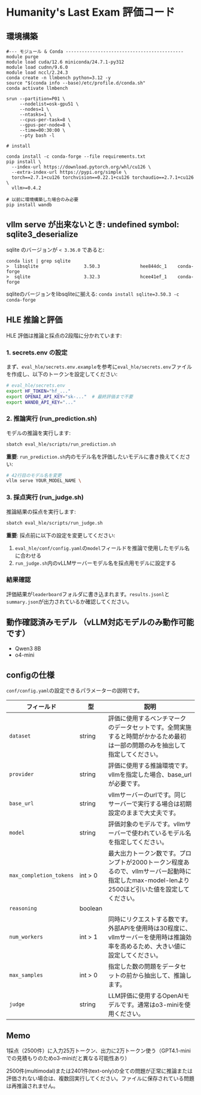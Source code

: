 # Humanity's Last Exam 評価コード

## 環境構築
```
#--- モジュール & Conda --------------------------------------------
module purge
module load cuda/12.6 miniconda/24.7.1-py312
module load cudnn/9.6.0  
module load nccl/2.24.3 
conda create -n llmbench python=3.12 -y
source "$(conda info --base)/etc/profile.d/conda.sh"
conda activate llmbench

srun --partition=P01 \
     --nodelist=osk-gpu51 \
     --nodes=1 \
     --ntasks=1 \
     --cpus-per-task=8 \
     --gpus-per-node=8 \
     --time=00:30:00 \
     --pty bash -l
     
# install

conda install -c conda-forge --file requirements.txt
pip install \
  --index-url https://download.pytorch.org/whl/cu126 \
  --extra-index-url https://pypi.org/simple \
  torch==2.7.1+cu126 torchvision==0.22.1+cu126 torchaudio==2.7.1+cu126 \
  vllm>=0.4.2

# 以前に環境構築した場合のみ必要
pip install wandb
```

## vllm serve が出来ないとき: undefined symbol: sqlite3_deserialize

sqlite のバージョンが `< 3.36.0` であると:
```
conda list | grep sqlite
>  libsqlite                 3.50.3               hee844dc_1    conda-forge
>  sqlite                    3.32.3               hcee41ef_1    conda-forge
```
sqliteのバージョンをlibsqliteに揃える:
`conda install sqlite=3.50.3 -c conda-forge`

## HLE 推論と評価

HLE 評価は推論と採点の2段階に分かれています:

### 1. secrets.env の設定

まず、`eval_hle/secrets.env.example`を参考に`eval_hle/secrets.env`ファイルを作成し、以下のトークンを設定してください:

```bash
# eval_hle/secrets.env
export HF_TOKEN="hf_..."
export OPENAI_API_KEY="sk-..."  # 最終評価まで不要
export WANDB_API_KEY="..."
```

### 2. 推論実行 (run_prediction.sh)

モデルの推論を実行します:

```bash
sbatch eval_hle/scripts/run_prediction.sh
```

**重要**: `run_prediction.sh`内のモデル名を評価したいモデルに書き換えてください:
```bash
# 42行目のモデル名を変更
vllm serve YOUR_MODEL_NAME \
```

### 3. 採点実行 (run_judge.sh)

推論結果の採点を実行します:

```bash
sbatch eval_hle/scripts/run_judge.sh
```

**重要**: 採点前に以下の設定を変更してください:
1. `eval_hle/conf/config.yaml`の`model`フィールドを推論で使用したモデル名に合わせる
2. `run_judge.sh`内のvLLMサーバーモデル名を採点用モデルに設定する

### 結果確認

評価結果が`leaderboard`フォルダに書き込まれます。`results.jsonl`と`summary.json`が出力されているか確認してください。

## 動作確認済みモデル （vLLM対応モデルのみ動作可能です）
- Qwen3 8B
- o4-mini

## configの仕様
`conf/config.yaml`の設定できるパラメーターの説明です。

|フィールド                 |型        |説明                            |
| ----------------------- | -------- | ------------------------------ |
|`dataset`                |string    |評価に使用するベンチマークのデータセットです。全問実施すると時間がかかるため最初は一部の問題のみを抽出して指定してください。|
|`provider`               |string    |評価に使用する推論環境です。vllmを指定した場合、base_urlが必要です。|
|`base_url`               |string    |vllmサーバーのurlです。同じサーバーで実行する場合は初期設定のままで大丈夫です。|
|`model`                  |string    |評価対象のモデルです。vllmサーバーで使われているモデル名を指定してください。|
|`max_completion_tokens`  |int > 0   |最大出力トークン数です。プロンプトが2000トークン程度あるので、vllmサーバー起動時に指定したmax-model-lenより2500ほど引いた値を設定してください。|
|`reasoning`              |boolean   |
|`num_workers`            |int > 1   |同時にリクエストする数です。外部APIを使用時は30程度に、vllmサーバーを使用時は推論効率を高めるため、大きい値に設定してください。|
|`max_samples`            |int > 0   |指定した数の問題をデータセットの前から抽出して、推論します。|
|`judge`                  |string    |LLM評価に使用するOpenAIモデルです。通常はo3-miniを使用ください。|

## Memo
1採点（2500件）に入力25万トークン、出力に2万トークン使う（GPT4.1-miniでの見積もりのためo3-miniだと異なる可能性あり）

2500件(multimodal)または2401件(text-only)の全ての問題が正常に推論または評価されない場合は、複数回実行してください。ファイルに保存されている問題は再推論されません。